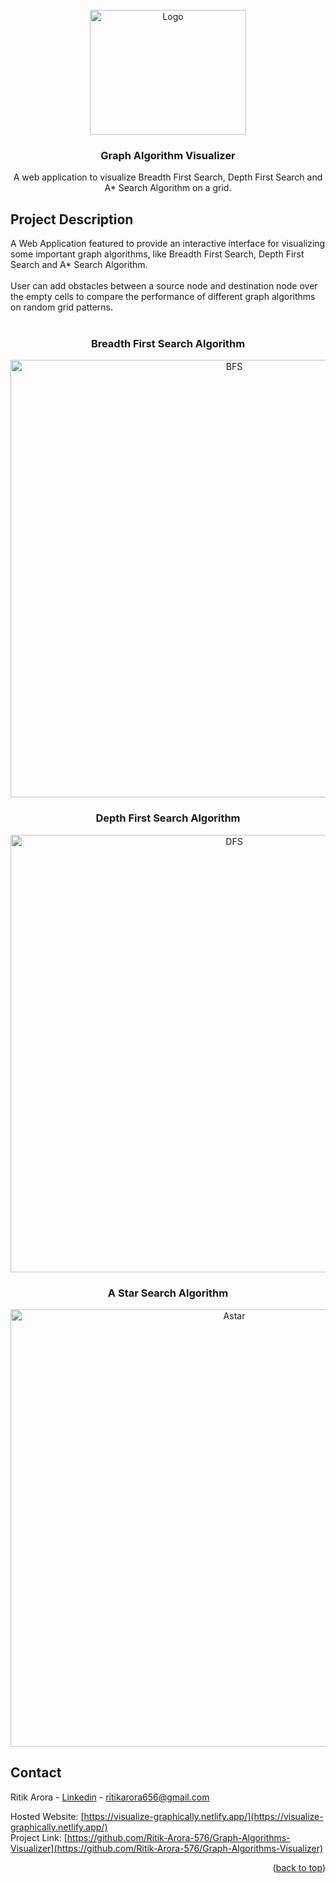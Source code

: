 <div id="top"></div>

<!-- PROJECT LOGO -->
<br />
<div align="center">
  <a href="https://github.com/othneildrew/Best-README-Template">
    <img src="https://simplesnippets.tech/wp-content/uploads/2021/10/graph-ds-structure-example.jpg" alt="Logo" width="250" height="200">
  </a>

  <h3 align="center">Graph Algorithm Visualizer</h3>

  <p align="center">
    A web application to visualize Breadth First Search, Depth First Search and A* Search Algorithm on a grid.
  </p>
</div>

<!-- ABOUT THE PROJECT -->
## Project Description
A Web Application featured to provide an interactive interface for visualizing some important graph algorithms, like Breadth First Search, Depth First Search and A* Search Algorithm.
<br>
<br>
User can add obstacles between a source node and destination node over the empty cells to compare the performance of different graph algorithms on random grid patterns.
<br>
<br>

<h3 align="center">Breadth First Search Algorithm</h3>
<p align="center">
<img src="https://user-images.githubusercontent.com/57593654/146690805-131a7f0a-62cf-43eb-b1b7-d57715d4de3c.jpg" alt="BFS" width="700px">
</div>

<h3 align="center">Depth First Search Algorithm</h3>
<p align="center">
<img src="https://user-images.githubusercontent.com/57593654/146691141-6a25cb9c-9d71-4f0b-9f83-65519530ec4b.jpg" alt="DFS" width="700px">
</div>

<h3 align="center">A Star Search Algorithm</h3>
<p align="center">
<img src="https://user-images.githubusercontent.com/57593654/146691171-6c8142d9-21f3-497d-af68-995b16f84d0d.jpg" alt="Astar" width="700px">
</div>

<!-- CONTACT -->
## Contact

Ritik Arora - [Linkedin](https://www.linkedin.com/in/ritik-arora-49b312197/) - ritikarora656@gmail.com

Hosted Website: [https://visualize-graphically.netlify.app/](https://visualize-graphically.netlify.app/)
<br>
Project Link: [https://github.com/Ritik-Arora-576/Graph-Algorithms-Visualizer](https://github.com/Ritik-Arora-576/Graph-Algorithms-Visualizer)

<p align="right">(<a href="#top">back to top</a>)</p>
